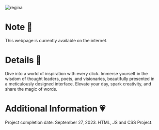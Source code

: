 ![regina](https://github.com/feiryrej/feiryrej/assets/116869096/09e705f3-a62c-4b48-a866-507264e52da9)

# Note 🍥
This webpage is currently available on the internet.

# Details 🎀
Dive into a world of inspiration with every click. Immerse yourself in the wisdom of thought leaders, poets, and visionaries, beautifully presented in a meticulously designed interface. Elevate your day, spark creativity, and share the magic of words. 
   
# Additional Information 💗
Project completion date: September 27, 2023.
HTML, JS and CSS Project.

